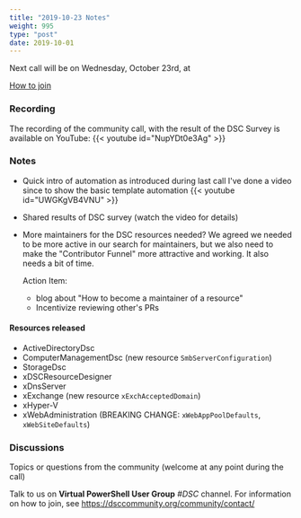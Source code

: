 ```yaml
---
title: "2019-10-23 Notes"
weight: 995
type: "post"
date: 2019-10-01
---
```

Next call will be on Wednesday, October 23rd, at

[How to join](..)

### Recording

The recording of the community call, with the result of the DSC Survey is
available on YouTube:
{{< youtube id="NupYDt0e3Ag" >}}

### Notes

- Quick intro of automation as introduced during last call
  I've done a video since to show the basic template automation
  {{< youtube id="UWGKgVB4VNU" >}}

- Shared results of DSC survey (watch the video for details)

- More maintainers for the DSC resources needed?
  We agreed we needed to be more active in our search for maintainers, but
  we also need to make the "Contributor Funnel" more attractive and working.
  It also needs a bit of time.

  Action Item:

  - blog about "How to become a maintainer of a resource"
  - Incentivize reviewing other's PRs

#### Resources released

- ActiveDirectoryDsc
- ComputerManagementDsc (new resource `SmbServerConfiguration`)
- StorageDsc
- xDSCResourceDesigner
- xDnsServer
- xExchange (new resource `xExchAcceptedDomain`)
- xHyper-V
- xWebAdministration (BREAKING CHANGE: `xWebAppPoolDefaults`, `xWebSiteDefaults`)

### Discussions

Topics or questions from the community (welcome at any point during the call)

Talk to us on **Virtual PowerShell User Group** _#DSC_ channel.
For information on how to join, see https://dsccommunity.org/community/contact/
